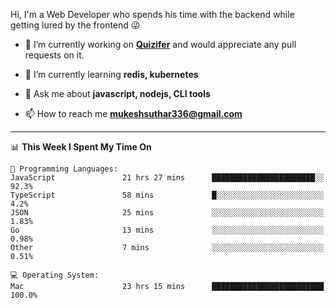 Hi, I'm a Web Developer who spends his time with the backend while getting lured by the frontend 😜

- 🔭 I’m currently working on **[Quizifer](https://github.com/SutharMukesh/Quizifer/)** and would appreciate any pull requests on it.

- 🌱 I’m currently learning **redis, kubernetes**

- 💬 Ask me about **javascript, nodejs, CLI tools**

- 📫 How to reach me **mukeshsuthar336@gmail.com**

---
<!--START_SECTION:waka-->
📊 **This Week I Spent My Time On** 

```text
💬 Programming Languages: 
JavaScript               21 hrs 27 mins      ███████████████████████░░   92.3% 
TypeScript               58 mins             █░░░░░░░░░░░░░░░░░░░░░░░░   4.2% 
JSON                     25 mins             ░░░░░░░░░░░░░░░░░░░░░░░░░   1.83% 
Go                       13 mins             ░░░░░░░░░░░░░░░░░░░░░░░░░   0.98% 
Other                    7 mins              ░░░░░░░░░░░░░░░░░░░░░░░░░   0.51%

💻 Operating System: 
Mac                      23 hrs 15 mins      █████████████████████████   100.0%

```


<!--END_SECTION:waka-->
